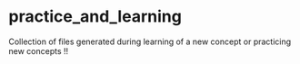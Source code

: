 # practice_and_learning
Collection of files generated during learning of a new concept or practicing new concepts !!
